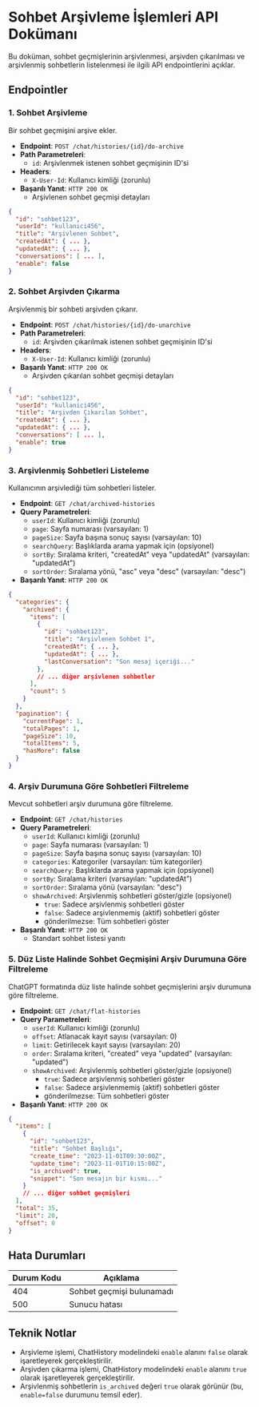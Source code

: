 # Sohbet Arşivleme İşlemleri API Dokümanı

Bu doküman, sohbet geçmişlerinin arşivlenmesi, arşivden çıkarılması ve arşivlenmiş sohbetlerin listelenmesi ile ilgili API endpointlerini açıklar.

## Endpointler

### 1. Sohbet Arşivleme

Bir sohbet geçmişini arşive ekler.

- **Endpoint**: `POST /chat/histories/{id}/do-archive`
- **Path Parametreleri**:
  - `id`: Arşivlenmek istenen sohbet geçmişinin ID'si
- **Headers**:
  - `X-User-Id`: Kullanıcı kimliği (zorunlu)
- **Başarılı Yanıt**: `HTTP 200 OK`
  - Arşivlenen sohbet geçmişi detayları

```json
{
  "id": "sohbet123",
  "userId": "kullanici456",
  "title": "Arşivlenen Sohbet",
  "createdAt": { ... },
  "updatedAt": { ... },
  "conversations": [ ... ],
  "enable": false
}
```

### 2. Sohbet Arşivden Çıkarma

Arşivlenmiş bir sohbeti arşivden çıkarır.

- **Endpoint**: `POST /chat/histories/{id}/do-unarchive`
- **Path Parametreleri**:
  - `id`: Arşivden çıkarılmak istenen sohbet geçmişinin ID'si
- **Headers**:
  - `X-User-Id`: Kullanıcı kimliği (zorunlu)
- **Başarılı Yanıt**: `HTTP 200 OK`
  - Arşivden çıkarılan sohbet geçmişi detayları

```json
{
  "id": "sohbet123",
  "userId": "kullanici456",
  "title": "Arşivden Çıkarılan Sohbet",
  "createdAt": { ... },
  "updatedAt": { ... },
  "conversations": [ ... ],
  "enable": true
}
```

### 3. Arşivlenmiş Sohbetleri Listeleme

Kullanıcının arşivlediği tüm sohbetleri listeler.

- **Endpoint**: `GET /chat/archived-histories`
- **Query Parametreleri**:
  - `userId`: Kullanıcı kimliği (zorunlu)
  - `page`: Sayfa numarası (varsayılan: 1)
  - `pageSize`: Sayfa başına sonuç sayısı (varsayılan: 10)
  - `searchQuery`: Başlıklarda arama yapmak için (opsiyonel)
  - `sortBy`: Sıralama kriteri, "createdAt" veya "updatedAt" (varsayılan: "updatedAt")
  - `sortOrder`: Sıralama yönü, "asc" veya "desc" (varsayılan: "desc")
- **Başarılı Yanıt**: `HTTP 200 OK`

```json
{
  "categories": {
    "archived": {
      "items": [
        {
          "id": "sohbet123",
          "title": "Arşivlenen Sohbet 1",
          "createdAt": { ... },
          "updatedAt": { ... },
          "lastConversation": "Son mesaj içeriği..."
        },
        // ... diğer arşivlenen sohbetler
      ],
      "count": 5
    }
  },
  "pagination": {
    "currentPage": 1,
    "totalPages": 1,
    "pageSize": 10,
    "totalItems": 5,
    "hasMore": false
  }
}
```

### 4. Arşiv Durumuna Göre Sohbetleri Filtreleme

Mevcut sohbetleri arşiv durumuna göre filtreleme.

- **Endpoint**: `GET /chat/histories`
- **Query Parametreleri**:
  - `userId`: Kullanıcı kimliği (zorunlu)
  - `page`: Sayfa numarası (varsayılan: 1)
  - `pageSize`: Sayfa başına sonuç sayısı (varsayılan: 10)
  - `categories`: Kategoriler (varsayılan: tüm kategoriler)
  - `searchQuery`: Başlıklarda arama yapmak için (opsiyonel)
  - `sortBy`: Sıralama kriteri (varsayılan: "updatedAt")
  - `sortOrder`: Sıralama yönü (varsayılan: "desc")
  - `showArchived`: Arşivlenmiş sohbetleri göster/gizle (opsiyonel)
    - `true`: Sadece arşivlenmiş sohbetleri göster
    - `false`: Sadece arşivlenmemiş (aktif) sohbetleri göster
    - gönderilmezse: Tüm sohbetleri göster
- **Başarılı Yanıt**: `HTTP 200 OK`
  - Standart sohbet listesi yanıtı

### 5. Düz Liste Halinde Sohbet Geçmişini Arşiv Durumuna Göre Filtreleme

ChatGPT formatında düz liste halinde sohbet geçmişlerini arşiv durumuna göre filtreleme.

- **Endpoint**: `GET /chat/flat-histories`
- **Query Parametreleri**:
  - `userId`: Kullanıcı kimliği (zorunlu)
  - `offset`: Atlanacak kayıt sayısı (varsayılan: 0)
  - `limit`: Getirilecek kayıt sayısı (varsayılan: 20)
  - `order`: Sıralama kriteri, "created" veya "updated" (varsayılan: "updated")
  - `showArchived`: Arşivlenmiş sohbetleri göster/gizle (opsiyonel)
    - `true`: Sadece arşivlenmiş sohbetleri göster
    - `false`: Sadece arşivlenmemiş (aktif) sohbetleri göster
    - gönderilmezse: Tüm sohbetleri göster
- **Başarılı Yanıt**: `HTTP 200 OK`

```json
{
  "items": [
    {
      "id": "sohbet123",
      "title": "Sohbet Başlığı",
      "create_time": "2023-11-01T09:30:00Z",
      "update_time": "2023-11-01T10:15:00Z",
      "is_archived": true,
      "snippet": "Son mesajın bir kısmı..."
    }
    // ... diğer sohbet geçmişleri
  ],
  "total": 35,
  "limit": 20,
  "offset": 0
}
```

## Hata Durumları

| Durum Kodu | Açıklama                  |
| ---------- | ------------------------- |
| 404        | Sohbet geçmişi bulunamadı |
| 500        | Sunucu hatası             |

## Teknik Notlar

- Arşivleme işlemi, ChatHistory modelindeki `enable` alanını `false` olarak işaretleyerek gerçekleştirilir.
- Arşivden çıkarma işlemi, ChatHistory modelindeki `enable` alanını `true` olarak işaretleyerek gerçekleştirilir.
- Arşivlenmiş sohbetlerin `is_archived` değeri `true` olarak görünür (bu, `enable=false` durumunu temsil eder).
